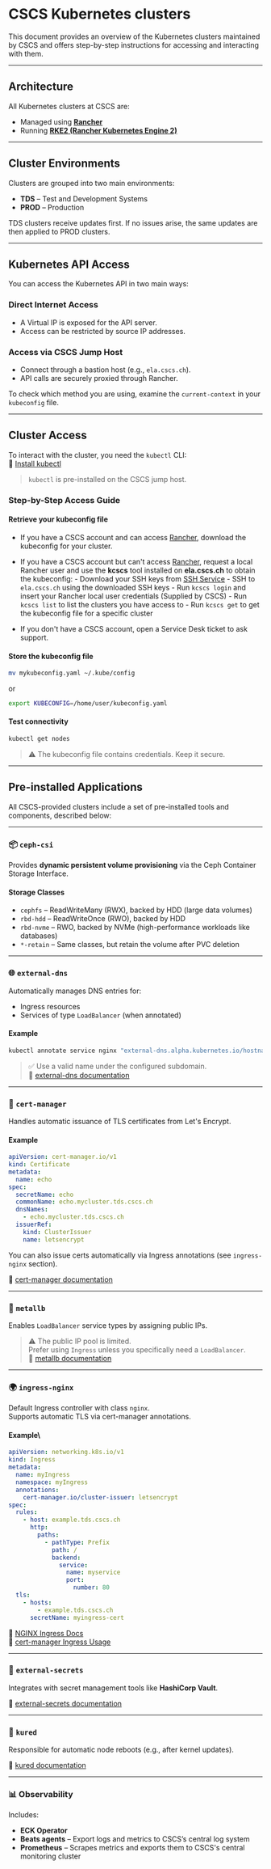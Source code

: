 # CSCS Kubernetes clusters

This document provides an overview of the Kubernetes clusters maintained by CSCS and offers step-by-step instructions for accessing and interacting with them.

---

## Architecture

All Kubernetes clusters at CSCS are:

- Managed using **[Rancher](https://www.rancher.com)**
- Running **[RKE2 (Rancher Kubernetes Engine 2)](https://github.com/rancher/rke2)**

---

## Cluster Environments

Clusters are grouped into two main environments:

- **TDS** – Test and Development Systems  
- **PROD** – Production

TDS clusters receive updates first. If no issues arise, the same updates are then applied to PROD clusters.

---

## Kubernetes API Access

You can access the Kubernetes API in two main ways:

### Direct Internet Access

- A Virtual IP is exposed for the API server.  
- Access can be restricted by source IP addresses.

### Access via CSCS Jump Host

- Connect through a bastion host (e.g., `ela.cscs.ch`).
- API calls are securely proxied through Rancher.

To check which method you are using, examine the `current-context` in your `kubeconfig` file.

---

## Cluster Access

To interact with the cluster, you need the `kubectl` CLI:  
🔗 [Install kubectl](https://kubernetes.io/docs/tasks/tools/#kubectl)  
> `kubectl` is pre-installed on the CSCS jump host.

### Step-by-Step Access Guide

#### Retrieve your kubeconfig file
   - If you have a CSCS account and can access [Rancher](https://rancher.cscs.ch), download the kubeconfig for your cluster.
   
   - If you have a CSCS account but can't access [Rancher](https://rancher.cscs.ch), request a local Rancher user and use the **kcscs** tool installed on **ela.cscs.ch** to obtain the kubeconfig:
    - Download your SSH keys from [SSH Service](https://sshservice.cscs.ch)
    - SSH to `ela.cscs.ch` using the downloaded SSH keys
    - Run `kcscs login` and insert your Rancher local user credentials (Supplied by CSCS)
    - Run `kcscs list` to list the clusters you have access to
    - Run `kcscs get` to get the kubeconfig file for a specific cluster

   - If you don't have a CSCS account, open a Service Desk ticket to ask support.

#### Store the kubeconfig file

```bash
mv mykubeconfig.yaml ~/.kube/config
```
or
```bash
export KUBECONFIG=/home/user/kubeconfig.yaml
```

#### Test connectivity
   ```bash
   kubectl get nodes
   ```

> ⚠️ The kubeconfig file contains credentials. Keep it secure.

---

## Pre-installed Applications

All CSCS-provided clusters include a set of pre-installed tools and components, described below:

---

### 📦 `ceph-csi`

Provides **dynamic persistent volume provisioning** via the Ceph Container Storage Interface.

#### Storage Classes

- `cephfs` – ReadWriteMany (RWX), backed by HDD (large data volumes)
- `rbd-hdd` – ReadWriteOnce (RWO), backed by HDD
- `rbd-nvme` – RWO, backed by NVMe (high-performance workloads like databases)
- `*-retain` – Same classes, but retain the volume after PVC deletion

---

### 🌐 `external-dns`

Automatically manages DNS entries for:

- Ingress resources
- Services of type `LoadBalancer` (when annotated)

#### Example
```bash
kubectl annotate service nginx "external-dns.alpha.kubernetes.io/hostname=nginx.mycluster.tds.cscs.ch."
```

> ✅ Use a valid name under the configured subdomain.  
📄 [external-dns documentation](https://github.com/kubernetes-sigs/external-dns)

---

### 🔐 `cert-manager`

Handles automatic issuance of TLS certificates from Let's Encrypt.

#### Example
```yaml
apiVersion: cert-manager.io/v1
kind: Certificate
metadata:
  name: echo
spec:
  secretName: echo
  commonName: echo.mycluster.tds.cscs.ch
  dnsNames:
    - echo.mycluster.tds.cscs.ch
  issuerRef:
    kind: ClusterIssuer
    name: letsencrypt
```

You can also issue certs automatically via Ingress annotations (see `ingress-nginx` section).

📄 [cert-manager documentation](https://cert-manager.io)

---

### 📡 `metallb`

Enables `LoadBalancer` service types by assigning public IPs.

> ⚠️ The public IP pool is limited.  
Prefer using `Ingress` unless you specifically need a `LoadBalancer`.  
📄 [metallb documentation](https://metallb.universe.tf)

---

### 🌍 `ingress-nginx`

Default Ingress controller with class `nginx`.  
Supports automatic TLS via cert-manager annotations.

#### Example\
```yaml
apiVersion: networking.k8s.io/v1
kind: Ingress
metadata:
  name: myIngress
  namespace: myIngress
  annotations:
    cert-manager.io/cluster-issuer: letsencrypt
spec:
  rules:
    - host: example.tds.cscs.ch
      http:
        paths:
          - pathType: Prefix
            path: /
            backend:
              service:
                name: myservice
                port:
                  number: 80
  tls:
    - hosts:
        - example.tds.cscs.ch
      secretName: myingress-cert
```

📄 [NGINX Ingress Docs](https://docs.nginx.com/nginx-ingress-controller)  
📄 [cert-manager Ingress Usage](https://cert-manager.io/docs/usage/ingress/)

---

### 🔑 `external-secrets`

Integrates with secret management tools like **HashiCorp Vault**.

📄 [external-secrets documentation](https://external-secrets.io/)

---

### 🔁 `kured`

Responsible for automatic node reboots (e.g., after kernel updates).

📄 [kured documentation](https://kured.dev/)

---

### 📊 Observability

Includes:

- **ECK Operator**  
- **Beats agents** – Export logs and metrics to CSCS’s central log system
- **Prometheus** – Scrapes metrics and exports them to CSCS's central monitoring cluster
